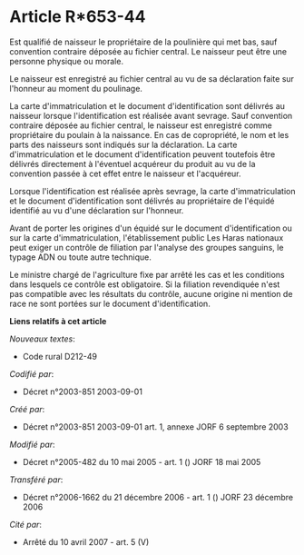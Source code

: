# Article R*653-44

Est qualifié de naisseur le propriétaire de la poulinière qui met bas, sauf convention contraire déposée au fichier central.
Le naisseur peut être une personne physique ou morale.

Le naisseur est enregistré au fichier central au vu de sa déclaration faite sur l'honneur au moment du poulinage.

La carte d'immatriculation et le document d'identification sont délivrés au naisseur lorsque l'identification est réalisée
avant sevrage. Sauf convention contraire déposée au fichier central, le naisseur est enregistré comme propriétaire du poulain
à la naissance. En cas de copropriété, le nom et les parts des naisseurs sont indiqués sur la déclaration. La carte
d'immatriculation et le document d'identification peuvent toutefois être délivrés directement à l'éventuel acquéreur du
produit au vu de la convention passée à cet effet entre le naisseur et l'acquéreur.

Lorsque l'identification est réalisée après sevrage, la carte d'immatriculation et le document d'identification sont délivrés
au propriétaire de l'équidé identifié au vu d'une déclaration sur l'honneur.

Avant de porter les origines d'un équidé sur le document d'identification ou sur la carte d'immatriculation, l'établissement
public Les Haras nationaux peut exiger un contrôle de filiation par l'analyse des groupes sanguins, le typage ADN ou toute
autre technique.

Le ministre chargé de l'agriculture fixe par arrêté les cas et les conditions dans lesquels ce contrôle est obligatoire. Si
la filiation revendiquée n'est pas compatible avec les résultats du contrôle, aucune origine ni mention de race ne sont
portées sur le document d'identification.

**Liens relatifs à cet article**

_Nouveaux textes_:

  - Code rural D212-49

_Codifié par_:

  - Décret n°2003-851 2003-09-01

_Créé par_:

  - Décret n°2003-851 2003-09-01 art. 1, annexe JORF 6 septembre 2003

_Modifié par_:

  - Décret n°2005-482 du 10 mai 2005 - art. 1 () JORF 18 mai 2005

_Transféré par_:

  - Décret n°2006-1662 du 21 décembre 2006 - art. 1 () JORF 23 décembre 2006

_Cité par_:

  - Arrêté du 10 avril 2007 - art. 5 (V)
